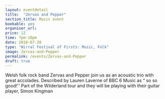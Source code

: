 ```yaml
---
layout: eventdetail
title:  "Zervas and Pepper"
section_title: Music event
bookable: yes
organiser_url:
price: 12
time: 7pm-10pm
date: 2018-07-28
type: "Wirral Festival of Firsts: Music, Folk"
image: Zervas-and-Pepper
permalink: /events/Zervas-and-Pepper
draft: true
---
```


Welsh folk rock band Zervas and Pepper join us as an acoustic trio with great accolades. Described by Lauren Laverne of BBC 6 Music as “ so so good!'' Part of the Wilderland tour and they will be playing with their guitar player, Simon Kingman
